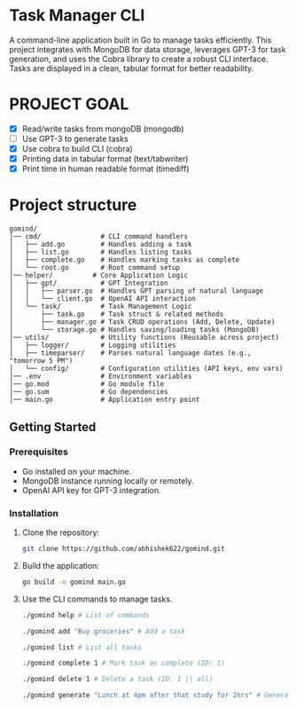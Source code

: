 # Task Manager CLI

A command-line application built in Go to manage tasks efficiently. This project integrates with MongoDB for data storage, leverages GPT-3 for task generation, and uses the Cobra library to create a robust CLI interface. Tasks are displayed in a clean, tabular format for better readability.

# PROJECT GOAL

- [x] Read/write tasks from mongoDB (mongodb)
- [ ] Use GPT-3 to generate tasks
- [x] Use cobra to build CLI (cobra)
- [x] Printing data in tabular format (text/tabwriter)
- [x] Print time in human readable format (timediff)

# Project structure

```
gomind/
│── cmd/               # CLI command handlers
│   ├── add.go         # Handles adding a task
│   ├── list.go        # Handles listing tasks
│   ├── complete.go    # Handles marking tasks as complete
│   └── root.go        # Root command setup
│── helper/          # Core Application Logic 
│   ├── gpt/           # GPT Integration
│   │   ├── parser.go  # Handles GPT parsing of natural language
│   │   └── client.go  # OpenAI API interaction
│   └── task/          # Task Management Logic
│       ├── task.go    # Task struct & related methods
│       ├── manager.go # Task CRUD operations (Add, Delete, Update)
│       └── storage.go # Handles saving/loading tasks (MongoDB)
│── utils/             # Utility functions (Reusable across project)
│   ├── logger/        # Logging utilities
│   ├── timeparser/    # Parses natural language dates (e.g., "tomorrow 5 PM")
│   └── config/        # Configuration utilities (API keys, env vars)
│── .env               # Environment variables
│── go.mod             # Go module file
│── go.sum             # Go dependencies
│── main.go            # Application entry point
```

## Getting Started

### Prerequisites

- Go installed on your machine.
- MongoDB instance running locally or remotely.
- OpenAI API key for GPT-3 integration.

### Installation

1. Clone the repository:
   ```bash
   git clone https://github.com/abhishek622/gomind.git
   ```
2. Build the application:
   ```bash
   go build -o gomind main.go
   ```
3. Use the CLI commands to manage tasks.
   ```bash
   ./gomind help # List of commands
   ```
   ```bash
   ./gomind add "Buy groceries" # Add a task
   ```
   ```bash
   ./gomind list # List all tasks
   ```
   ```bash
   ./gomind complete 1 # Mark task as complete (ID: 1)
   ```
   ```bash
   ./gomind delete 1 # Delete a task (ID: 1 || all)
   ```
   ```bash
   ./gomind generate "Lunch at 4pm after that study for 2hrs" # Generate a task using GPT-3
   ```
